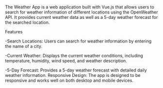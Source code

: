 The Weather App is a web application built with Vue.js that allows users to search for weather information of different locations using the OpenWeather API. It provides current weather data as well as a 5-day weather forecast for the searched location.


Features

-Search Locations: Users can search for weather information by entering the name of a city.

-Current Weather: Displays the current weather conditions, including temperature, humidity, wind speed, and weather description.

-5-Day Forecast: Provides a 5-day weather forecast with detailed daily weather information.
Responsive Design: The app is designed to be responsive and works well on both desktop and mobile devices.
